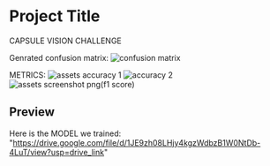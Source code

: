 # Project Title
CAPSULE VISION CHALLENGE

Genrated confusion matrix:
![confusion matrix](https://github.com/user-attachments/assets/afaeb368-9c9a-4de1-a675-55fd540bdb65)

METRICS:
![assets accuracy 1](https://github.com/user-attachments/assets/3f88b22c-0110-4d4b-a529-041f95f4bb90)
![accuracy 2](https://github.com/user-attachments/assets/0070b94e-81d6-44ec-b0eb-9fdcc626efb9)
![assets screenshot png(f1 score)](https://github.com/user-attachments/assets/d43e47e5-7c13-4cdd-8019-79e483e37bd4)

## Preview

Here is the MODEL we trained:
"https://drive.google.com/file/d/1JE9zh08LHjy4kgzWdbzB1W0NtDb-4LuT/view?usp=drive_link"


